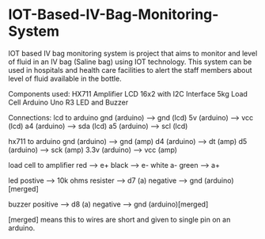 # IOT-Based-IV-Bag-Monitoring-System
IOT based IV bag monitoring system is project that aims to monitor and level of fluid in an IV bag (Saline bag) using IOT technology. This system can be used in hospitals and health care facilities to alert the staff members about level of fluid available in the bottle. 

Components used:
HX711 Amplifier
LCD 16x2 with I2C Interface
5kg Load Cell
Arduino Uno R3
LED and Buzzer

Connections:
lcd to arduino
gnd (arduino) --> gnd (lcd)
5v (arduino) --> vcc (lcd)
a4 (arduino) --> sda (lcd)
a5 (arduino) --> scl (lcd)

hx711 to arduino
gnd (arduino) --> gnd (amp)
d4 (arduino) --> dt (amp)
d5 (arduino) --> sck (amp)
3.3v (arduino) --> vcc (amp)

load cell to amplifier
red --> e+
black --> e-
white  a-
green --> a+

led 
postive --> 10k ohms resister --> d7 (a)
negative --> gnd (arduino)[merged]

buzzer 
positive --> d8 (a)
negative --> gnd (arduino)[merged]

[merged] means this to wires are short and given to single pin on an arduino.
